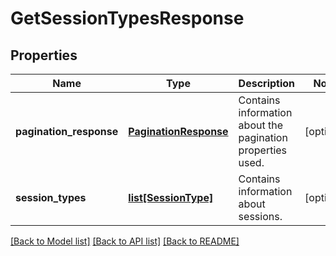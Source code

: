 # GetSessionTypesResponse

## Properties
Name | Type | Description | Notes
------------ | ------------- | ------------- | -------------
**pagination_response** | [**PaginationResponse**](PaginationResponse.md) | Contains information about the pagination properties used. | [optional] 
**session_types** | [**list[SessionType]**](SessionType.md) | Contains information about sessions. | [optional] 

[[Back to Model list]](../README.md#documentation-for-models) [[Back to API list]](../README.md#documentation-for-api-endpoints) [[Back to README]](../README.md)


